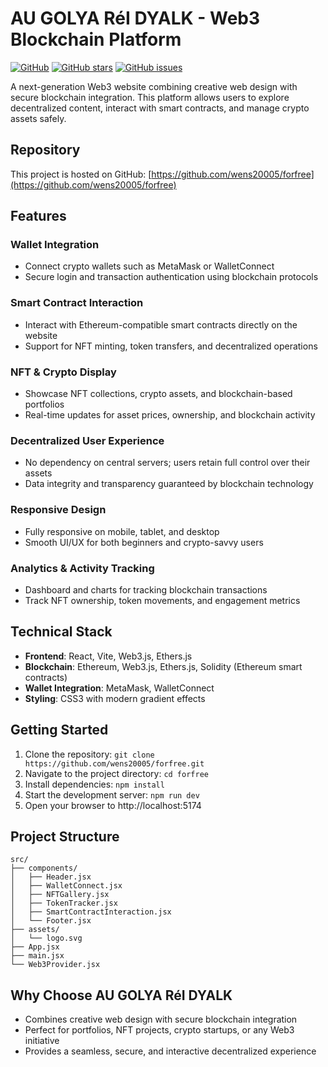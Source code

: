 # AU GOLYA RéI DYALK - Web3 Blockchain Platform

[![GitHub](https://img.shields.io/github/license/wens20005/forfree)](https://github.com/wens20005/forfree)
[![GitHub stars](https://img.shields.io/github/stars/wens20005/forfree)](https://github.com/wens20005/forfree/stargazers)
[![GitHub issues](https://img.shields.io/github/issues/wens20005/forfree)](https://github.com/wens20005/forfree/issues)

A next-generation Web3 website combining creative web design with secure blockchain integration. This platform allows users to explore decentralized content, interact with smart contracts, and manage crypto assets safely.

## Repository

This project is hosted on GitHub: [https://github.com/wens20005/forfree](https://github.com/wens20005/forfree)

## Features

### Wallet Integration
- Connect crypto wallets such as MetaMask or WalletConnect
- Secure login and transaction authentication using blockchain protocols

### Smart Contract Interaction
- Interact with Ethereum-compatible smart contracts directly on the website
- Support for NFT minting, token transfers, and decentralized operations

### NFT & Crypto Display
- Showcase NFT collections, crypto assets, and blockchain-based portfolios
- Real-time updates for asset prices, ownership, and blockchain activity

### Decentralized User Experience
- No dependency on central servers; users retain full control over their assets
- Data integrity and transparency guaranteed by blockchain technology

### Responsive Design
- Fully responsive on mobile, tablet, and desktop
- Smooth UI/UX for both beginners and crypto-savvy users

### Analytics & Activity Tracking
- Dashboard and charts for tracking blockchain transactions
- Track NFT ownership, token movements, and engagement metrics

## Technical Stack

- **Frontend**: React, Vite, Web3.js, Ethers.js
- **Blockchain**: Ethereum, Web3.js, Ethers.js, Solidity (Ethereum smart contracts)
- **Wallet Integration**: MetaMask, WalletConnect
- **Styling**: CSS3 with modern gradient effects

## Getting Started

1. Clone the repository: `git clone https://github.com/wens20005/forfree.git`
2. Navigate to the project directory: `cd forfree`
3. Install dependencies: `npm install`
4. Start the development server: `npm run dev`
5. Open your browser to http://localhost:5174

## Project Structure

```
src/
├── components/
│   ├── Header.jsx
│   ├── WalletConnect.jsx
│   ├── NFTGallery.jsx
│   ├── TokenTracker.jsx
│   ├── SmartContractInteraction.jsx
│   └── Footer.jsx
├── assets/
│   └── logo.svg
├── App.jsx
├── main.jsx
└── Web3Provider.jsx
```

## Why Choose AU GOLYA RéI DYALK

- Combines creative web design with secure blockchain integration
- Perfect for portfolios, NFT projects, crypto startups, or any Web3 initiative
- Provides a seamless, secure, and interactive decentralized experience